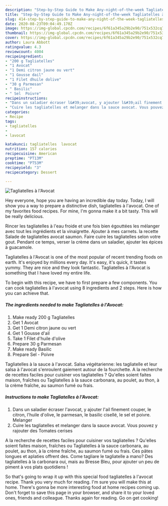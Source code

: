 ```yaml
---
description: "Step-by-Step Guide to Make Any-night-of-the-week Tagliatelles à l&amp;#39;Avocat"
title: "Step-by-Step Guide to Make Any-night-of-the-week Tagliatelles à l&amp;#39;Avocat"
slug: 414-step-by-step-guide-to-make-any-night-of-the-week-tagliatelles-a-l-and-39-avocat
date: 2020-08-23T09:04:49.170Z
image: https://img-global.cpcdn.com/recipes/6f61a345a29b2e90/751x532cq70/tagliatelles-a-lavocat-photo-principale-de-la-recette.jpg
thumbnail: https://img-global.cpcdn.com/recipes/6f61a345a29b2e90/751x532cq70/tagliatelles-a-lavocat-photo-principale-de-la-recette.jpg
cover: https://img-global.cpcdn.com/recipes/6f61a345a29b2e90/751x532cq70/tagliatelles-a-lavocat-photo-principale-de-la-recette.jpg
author: Laura Abbott
ratingvalue: 4.3
reviewcount: 4004
recipeingredient:
- "200 g Tagliatelles"
- "1 Avocat"
- "1 Demi citron jaune ou vert"
- "1 Gousse dail"
- "1 Filet dhuile dolive"
- "30 g Parmesan"
- " Basilic"
- " Sel  Poivre"
recipeinstructions:
- "Dans un saladier écraser l&#39;avocat, y ajouter l&#39;ail finement couper, le citron, l&#39;huile d&#39;olive, le parmesan, le basilic cisellé, le sel et poivre. Melanger"
- "Cuire les tagliatelles et melanger dans la sauce avocat. Vous pouvez y rajouter des Tomates cerises"
categories:
- Recipe
tags:
- tagliatelles
- 
- lavocat

katakunci: tagliatelles  lavocat 
nutrition: 157 calories
recipecuisine: American
preptime: "PT13M"
cooktime: "PT53M"
recipeyield: "3"
recipecategory: Dessert

---
```



![Tagliatelles à l&#39;Avocat](https://img-global.cpcdn.com/recipes/6f61a345a29b2e90/751x532cq70/tagliatelles-a-lavocat-photo-principale-de-la-recette.jpg)

Hey everyone, hope you are having an incredible day today. Today, I will show you a way to prepare a distinctive dish, tagliatelles à l&#39;avocat. One of my favorites food recipes. For mine, I'm gonna make it a bit tasty. This will be really delicious.

Rincer les tagliatelles à l&#39;eau froide et une fois bien égouttées les mélanger avec tout les ingrédients et la vinaigrette. Ajouter à mes carnets. la recette Salade de tagliatelles avocat saumon. Faire cuire les tagliatelles selon votre gout. Pendant ce temps, verser la crème dans un saladier, ajouter les épices à guacamole.

Tagliatelles à l&#39;Avocat is one of the most popular of recent trending foods on earth. It's enjoyed by millions every day. It's easy, it's quick, it tastes yummy. They are nice and they look fantastic. Tagliatelles à l&#39;Avocat is something that I have loved my entire life.


To begin with this recipe, we have to first prepare a few components. You can cook tagliatelles à l&#39;avocat using 8 ingredients and 2 steps. Here is how you can achieve that.

<!--inarticleads1-->

##### The ingredients needed to make Tagliatelles à l&#39;Avocat:

1. Make ready 200 g Tagliatelles
1. Get 1 Avocat
1. Get 1 Demi citron jaune ou vert
1. Get 1 Gousse d&#39;ail
1. Take 1 Filet d&#39;huile d&#39;olive
1. Prepare 30 g Parmesan
1. Make ready  Basilic
1. Prepare  Sel - Poivre


Tagliatelles à la sauce à l&#39;avocat. Salsa végétarienne: les tagliatelle et leur salsa à l&#39;avocat s&#39;enroulent gaiement autour de la fourchette. A la recherche de recettes faciles pour cuisiner vos tagliatelles ? Qu&#39;elles soient faites maison, fraîches ou Tagliatelles à la sauce carbonara, au poulet, au thon, à la crème fraîche, au saumon fumé ou frais. 

<!--inarticleads2-->

##### Instructions to make Tagliatelles à l&#39;Avocat:

1. Dans un saladier écraser l&#39;avocat, y ajouter l&#39;ail finement couper, le citron, l&#39;huile d&#39;olive, le parmesan, le basilic cisellé, le sel et poivre. Melanger
1. Cuire les tagliatelles et melanger dans la sauce avocat. Vous pouvez y rajouter des Tomates cerises


A la recherche de recettes faciles pour cuisiner vos tagliatelles ? Qu&#39;elles soient faites maison, fraîches ou Tagliatelles à la sauce carbonara, au poulet, au thon, à la crème fraîche, au saumon fumé ou frais. Ces pâtes longues et aplaties offrent des. Come tagliare le tagliatelle a mano? Des tagliatelles à la carbonara oui, mais au Bresse Bleu, pour ajouter un peu de piment à vos plats quotidiens ! 

So that's going to wrap it up with this special food tagliatelles à l&#39;avocat recipe. Thank you very much for reading. I'm sure you will make this at home. There's gonna be more interesting food at home recipes coming up. Don't forget to save this page in your browser, and share it to your loved ones, friends and colleague. Thanks again for reading. Go on get cooking!
